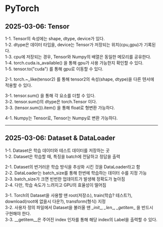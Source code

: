 # PyTorch  

## 2025-03-06: Tensor  
1-1. Tensor의 속성에는 shape, dtype, device가 있다.  
1-2. dtype은 데이터 타입을, device는 Tensor가 저장되는 위치(cpu,gpu)가 기록된다.  
1-3. cpu에 저장되는 경우, Tensor와 Numpy의 배열은 동일한 메모리를 공유한다.  
1-4. torch.cuda.is_available() 을 통해 gpu가 사용 가능한지 확인할 수 있다.  
1-5. tensor.to("cuda") 를 통해 gpu로 이동할 수 있다.  

2-1. torch.~_like(tensor2) 를 통해 tensor2의 속성(shape, dtype)을 다른 텐서에 적용할 수 있다.  

3-1. tensor.sum() 을 통해 각 요소를 더할 수 있다.  
3-2. tensor.sum()의 dtype은 torch.Tensor 이다.  
3-3. (tensor.sum()).item() 을 통해 float로 형변환 가능하다.  

4-1. Numpy는 Tensor로, Tensor는 Numpy로 변환 가능하다.  

----

## 2025-03-06: Dataset & DataLoader  
1-1. Dataset은 학습 데이터와 테스트 데이터를 저장하는 곳  
1-2. Dataset은 학습할 때, 특징을 batch에 전달하고 정답을 출력  

2-1. Dataset의 번거러운 학습 방식을 추상화 시킨 것을 DataLoader라고 함  
2-2. DataLoader는 batch_size를 통해 한번에 학습하는 데이터 수를 지정 가능  
2-3. batch_size가 크면 빈번한 업데이트가 발생해 정확도가 높아짐  
2-4. 다만, 학습 속도가 느려지고 GPU의 효율성이 떨어짐  

3-1. Torch의 Dataset을 사용할 땐 root(저장소), train(학습? 테스트?), download(root에 없을시 다운?), transform(형식) 지정  
3-2. 사용자 정의 파일에서 Dataset을 불러올 땐 _\_init__, _\_len__, _\_getitem__ 을 반드시 구현해야 한다.  
3-3. __getitem__은 주어진 index 인자를 통해 해당 index의 Label을 출력할 수 있다.  